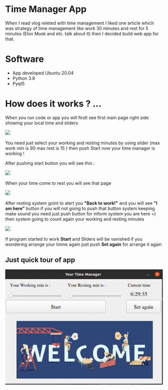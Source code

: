 # Time Manager App

When I read vlog releted with time management I liked one article which was strategy of time management like work 30 minutes and rest for 5 minutes (Elon Musk and etc. talk about it) then I decided build web app for that.

# Software
- App developed Ubuntu 20.04 
- Python 3.8
- Pyqt5

# How does it works ? ...

When you run code or app you will firslt see first main page right side showing your local time and sliders

![](https://github.com/tural327/my_first_desk_app/blob/main/some_others/main.png)

You need just select your working and resting minutes by using slider (max work min is 90 max rest is 15 ) then push Start now your time manager is working !

After pushing start button you will see this :

![](https://github.com/tural327/my_first_desk_app/blob/main/some_others/second.png)

When your time come to rest you will see that page 

![](https://github.com/tural327/my_first_desk_app/blob/main/some_others/rest.png)

After resting system goint to alert you **"Back to work!"** and you will see **"I am here"** button if you will not going to push that button system keeping make sound you need just push button for inform system you are here =) then system going to count again your working and resting minutes

![](https://github.com/tural327/my_first_desk_app/blob/main/some_others/stop.png)

If program started to work **Start** and Sliders will be vanished if you wondering arrange your timne again just push **Set again** for arrange it again

## Just quick tour of app
![](https://github.com/tural327/Time-Manager-App/blob/main/some_others/overview.gif)































